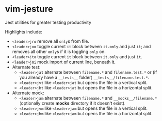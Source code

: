 # vim-jesture
Jest utilities for greater testing productivity

Highlights include:
- `<leader>jro`      remove all `only`s from file.
- `<leader>joo`      toggle current `it` block between `it.only` and just `it`; and removes all other `only`s if it is toggling `only` on.
- `<leader>jto`      toggle current `it` block between `it.only` and just `it`.
- `<leader>jmi`       mock import of current line, beneath it.
- Alternate test:
  - `<leader>jat`      alternate between `filename.*` and `filename.test.*` or (if you already have a `__tests__` folder) `__tests__/filename.test.*`.
  - `<leader>jvt`      like `<leader>jat` but opens the file in a vertical split.
  - `<leader>jht`      like `<leader>jat` but opens the file in a horizontal split.
- Alternate mock:
  - `<leader>jam`      alternate between `filename.*` and `__mocks__/filename.*` (optionally create __mocks__ directory if it doesn't exist). 
  - `<leader>jvm`      like `<leader>jam` but opens the file in a vertical split.
  - `<leader>jhm`      like `<leader>jam` but opens the file in a horizontal split.
